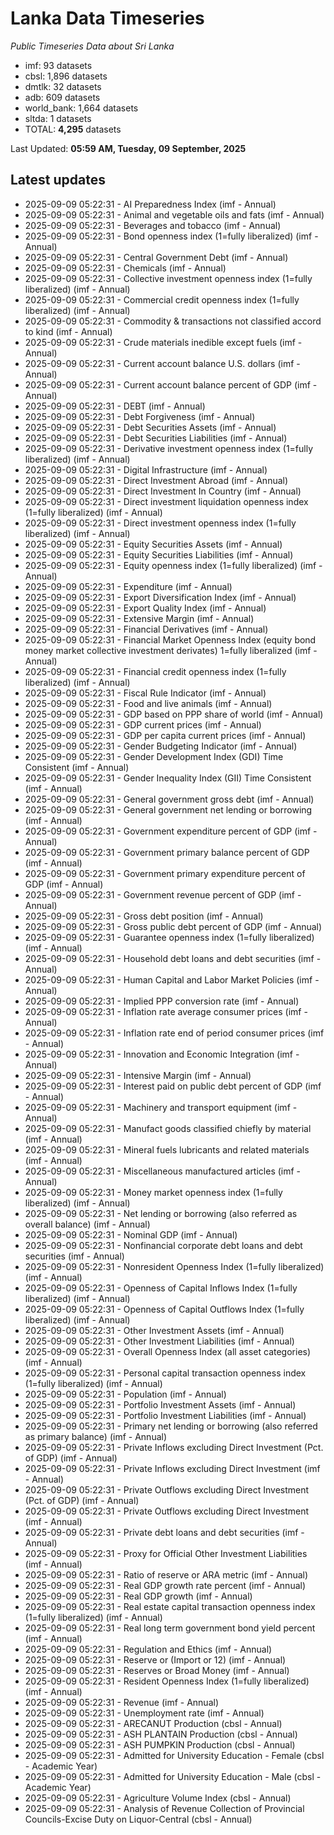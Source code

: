 # Lanka Data Timeseries
*Public Timeseries Data about Sri Lanka*

* imf: 93 datasets
* cbsl: 1,896 datasets
* dmtlk: 32 datasets
* adb: 609 datasets
* world_bank: 1,664 datasets
* sltda: 1 datasets
* TOTAL: **4,295** datasets

Last Updated: **05:59 AM, Tuesday, 09 September, 2025**

## Latest updates

* 2025-09-09 05:22:31 - AI Preparedness Index (imf - Annual)
* 2025-09-09 05:22:31 - Animal and vegetable oils and fats (imf - Annual)
* 2025-09-09 05:22:31 - Beverages and tobacco (imf - Annual)
* 2025-09-09 05:22:31 - Bond openness index (1=fully liberalized) (imf - Annual)
* 2025-09-09 05:22:31 - Central Government Debt (imf - Annual)
* 2025-09-09 05:22:31 - Chemicals (imf - Annual)
* 2025-09-09 05:22:31 - Collective investment openness index (1=fully liberalized) (imf - Annual)
* 2025-09-09 05:22:31 - Commercial credit openness index (1=fully liberalized) (imf - Annual)
* 2025-09-09 05:22:31 - Commodity & transactions not classified accord to kind (imf - Annual)
* 2025-09-09 05:22:31 - Crude materials inedible except fuels (imf - Annual)
* 2025-09-09 05:22:31 - Current account balance U.S. dollars (imf - Annual)
* 2025-09-09 05:22:31 - Current account balance percent of GDP (imf - Annual)
* 2025-09-09 05:22:31 - DEBT (imf - Annual)
* 2025-09-09 05:22:31 - Debt Forgiveness (imf - Annual)
* 2025-09-09 05:22:31 - Debt Securities Assets (imf - Annual)
* 2025-09-09 05:22:31 - Debt Securities Liabilities (imf - Annual)
* 2025-09-09 05:22:31 - Derivative investment openness index (1=fully liberalized) (imf - Annual)
* 2025-09-09 05:22:31 - Digital Infrastructure (imf - Annual)
* 2025-09-09 05:22:31 - Direct Investment Abroad (imf - Annual)
* 2025-09-09 05:22:31 - Direct Investment In Country (imf - Annual)
* 2025-09-09 05:22:31 - Direct investment liquidation openness index (1=fully liberalized) (imf - Annual)
* 2025-09-09 05:22:31 - Direct investment openness index (1=fully liberalized) (imf - Annual)
* 2025-09-09 05:22:31 - Equity Securities Assets (imf - Annual)
* 2025-09-09 05:22:31 - Equity Securities Liabilities (imf - Annual)
* 2025-09-09 05:22:31 - Equity openness index (1=fully liberalized) (imf - Annual)
* 2025-09-09 05:22:31 - Expenditure (imf - Annual)
* 2025-09-09 05:22:31 - Export Diversification Index (imf - Annual)
* 2025-09-09 05:22:31 - Export Quality Index (imf - Annual)
* 2025-09-09 05:22:31 - Extensive Margin (imf - Annual)
* 2025-09-09 05:22:31 - Financial Derivatives (imf - Annual)
* 2025-09-09 05:22:31 - Financial Market Openness Index (equity bond money market collective investment derivates) 1=fully liberalized (imf - Annual)
* 2025-09-09 05:22:31 - Financial credit openness index (1=fully liberalized) (imf - Annual)
* 2025-09-09 05:22:31 - Fiscal Rule Indicator (imf - Annual)
* 2025-09-09 05:22:31 - Food and live animals (imf - Annual)
* 2025-09-09 05:22:31 - GDP based on PPP share of world (imf - Annual)
* 2025-09-09 05:22:31 - GDP current prices (imf - Annual)
* 2025-09-09 05:22:31 - GDP per capita current prices (imf - Annual)
* 2025-09-09 05:22:31 - Gender Budgeting Indicator (imf - Annual)
* 2025-09-09 05:22:31 - Gender Development Index (GDI) Time Consistent (imf - Annual)
* 2025-09-09 05:22:31 - Gender Inequality Index (GII) Time Consistent (imf - Annual)
* 2025-09-09 05:22:31 - General government gross debt (imf - Annual)
* 2025-09-09 05:22:31 - General government net lending or borrowing (imf - Annual)
* 2025-09-09 05:22:31 - Government expenditure percent of GDP (imf - Annual)
* 2025-09-09 05:22:31 - Government primary balance percent of GDP (imf - Annual)
* 2025-09-09 05:22:31 - Government primary expenditure percent of GDP (imf - Annual)
* 2025-09-09 05:22:31 - Government revenue percent of GDP (imf - Annual)
* 2025-09-09 05:22:31 - Gross debt position (imf - Annual)
* 2025-09-09 05:22:31 - Gross public debt percent of GDP (imf - Annual)
* 2025-09-09 05:22:31 - Guarantee openness index (1=fully liberalized) (imf - Annual)
* 2025-09-09 05:22:31 - Household debt loans and debt securities (imf - Annual)
* 2025-09-09 05:22:31 - Human Capital and Labor Market Policies (imf - Annual)
* 2025-09-09 05:22:31 - Implied PPP conversion rate (imf - Annual)
* 2025-09-09 05:22:31 - Inflation rate average consumer prices (imf - Annual)
* 2025-09-09 05:22:31 - Inflation rate end of period consumer prices (imf - Annual)
* 2025-09-09 05:22:31 - Innovation and Economic Integration (imf - Annual)
* 2025-09-09 05:22:31 - Intensive Margin (imf - Annual)
* 2025-09-09 05:22:31 - Interest paid on public debt percent of GDP (imf - Annual)
* 2025-09-09 05:22:31 - Machinery and transport equipment (imf - Annual)
* 2025-09-09 05:22:31 - Manufact goods classified chiefly by material (imf - Annual)
* 2025-09-09 05:22:31 - Mineral fuels lubricants and related materials (imf - Annual)
* 2025-09-09 05:22:31 - Miscellaneous manufactured articles (imf - Annual)
* 2025-09-09 05:22:31 - Money market openness index (1=fully liberalized) (imf - Annual)
* 2025-09-09 05:22:31 - Net lending or borrowing (also referred as overall balance) (imf - Annual)
* 2025-09-09 05:22:31 - Nominal GDP (imf - Annual)
* 2025-09-09 05:22:31 - Nonfinancial corporate debt loans and debt securities (imf - Annual)
* 2025-09-09 05:22:31 - Nonresident Openness Index (1=fully liberalized) (imf - Annual)
* 2025-09-09 05:22:31 - Openness of Capital Inflows Index (1=fully liberalized) (imf - Annual)
* 2025-09-09 05:22:31 - Openness of Capital Outflows Index (1=fully liberalized) (imf - Annual)
* 2025-09-09 05:22:31 - Other Investment Assets (imf - Annual)
* 2025-09-09 05:22:31 - Other Investment Liabilities (imf - Annual)
* 2025-09-09 05:22:31 - Overall Openness Index (all asset categories) (imf - Annual)
* 2025-09-09 05:22:31 - Personal capital transaction openness index (1=fully liberalized) (imf - Annual)
* 2025-09-09 05:22:31 - Population (imf - Annual)
* 2025-09-09 05:22:31 - Portfolio Investment Assets (imf - Annual)
* 2025-09-09 05:22:31 - Portfolio Investment Liabilities (imf - Annual)
* 2025-09-09 05:22:31 - Primary net lending or borrowing (also referred as primary balance) (imf - Annual)
* 2025-09-09 05:22:31 - Private Inflows excluding Direct Investment (Pct. of GDP) (imf - Annual)
* 2025-09-09 05:22:31 - Private Inflows excluding Direct Investment (imf - Annual)
* 2025-09-09 05:22:31 - Private Outflows excluding Direct Investment (Pct. of GDP) (imf - Annual)
* 2025-09-09 05:22:31 - Private Outflows excluding Direct Investment (imf - Annual)
* 2025-09-09 05:22:31 - Private debt loans and debt securities (imf - Annual)
* 2025-09-09 05:22:31 - Proxy for Official Other Investment Liabilities (imf - Annual)
* 2025-09-09 05:22:31 - Ratio of reserve or ARA metric (imf - Annual)
* 2025-09-09 05:22:31 - Real GDP growth rate percent (imf - Annual)
* 2025-09-09 05:22:31 - Real GDP growth (imf - Annual)
* 2025-09-09 05:22:31 - Real estate capital transaction openness index (1=fully liberalized) (imf - Annual)
* 2025-09-09 05:22:31 - Real long term government bond yield percent (imf - Annual)
* 2025-09-09 05:22:31 - Regulation and Ethics (imf - Annual)
* 2025-09-09 05:22:31 - Reserve or (Import or 12) (imf - Annual)
* 2025-09-09 05:22:31 - Reserves or Broad Money (imf - Annual)
* 2025-09-09 05:22:31 - Resident Openness Index (1=fully liberalized) (imf - Annual)
* 2025-09-09 05:22:31 - Revenue (imf - Annual)
* 2025-09-09 05:22:31 - Unemployment rate (imf - Annual)
* 2025-09-09 05:22:31 - ARECANUT Production (cbsl - Annual)
* 2025-09-09 05:22:31 - ASH PLANTAIN Production (cbsl - Annual)
* 2025-09-09 05:22:31 - ASH PUMPKIN Production (cbsl - Annual)
* 2025-09-09 05:22:31 - Admitted for University Education - Female (cbsl - Academic Year)
* 2025-09-09 05:22:31 - Admitted for University Education - Male (cbsl - Academic Year)
* 2025-09-09 05:22:31 - Agriculture Volume Index (cbsl - Annual)
* 2025-09-09 05:22:31 - Analysis of Revenue Collection of Provincial Councils-Excise Duty on Liquor-Central (cbsl - Annual)